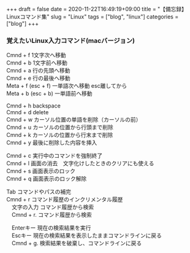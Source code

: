 +++ 
draft = false
date = 2020-11-22T16:49:19+09:00
title = "【備忘録】Linuxコマンド集"
slug = "Linux" 
tags = ["blog", "linux"]
categories = ["blog"]
+++

### 覚えたいLinux入力コマンド(macバージョン)

Cmnd + f    1文字次へ移動  
Cmnd + b    1文字前へ移動  
Cmnd + a    行の先頭へ移動  
Cmnd + e    行の最後へ移動  
Meta + f (esc + f)  一単語次へ移動 esc離してから  
Meta + b (esc + b)  一単語前へ移動  

Cmnd + h    backspace  
Cmnd + d    delete  
Cmnd + w   カーソル位置の単語を削除（カーソルの前）  
Cmnd + u   カーソルの位置から行頭まで削除  
Cmnd + k   カーソルの位置から行末まで削除  
Cmnd + y     最後に削除した内容を挿入  

Cmnd + c    実行中のコマンドを強制終了  
Cmnd + l     画面の消去　文字化けしたときのクリアにも使える  
Cmnd + s    画面表示のロック  
Cmnd + q  画面表示のロック解除  

Tab        コマンドやパスの補完  
Cmnd + r     コマンド履歴のインクリメンタル履歴  
　文字の入力  コマンド履歴から検索  
　Cmnd + r.    コマンド履歴から検索  

　Enterキー  現在の検索結果を実行  
　Escキー  現在の検索結果を表示したままコマンドラインに戻る  
　Cmnd + g.     検索結果を破棄し、コマンドラインに戻る  


